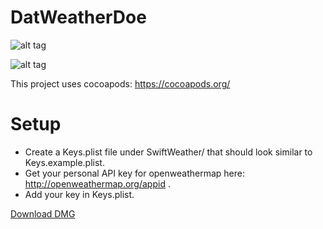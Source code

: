 # DatWeatherDoe

![alt tag](https://cloud.githubusercontent.com/assets/2235307/12532452/9d035646-c1e2-11e5-9f17-764a23243162.png)

![alt tag](https://cloud.githubusercontent.com/assets/2235307/13973705/0a94df82-f07c-11e5-8f01-c07d339d1216.png)

This project uses cocoapods: https://cocoapods.org/

# Setup

- Create a Keys.plist file under SwiftWeather/ that should look similar to Keys.example.plist.
- Get your personal API key for openweathermap here: http://openweathermap.org/appid . 
- Add your key in Keys.plist. 

[Download DMG](https://github.com/inderdhir/DatWeatherDoe/releases/latest)
